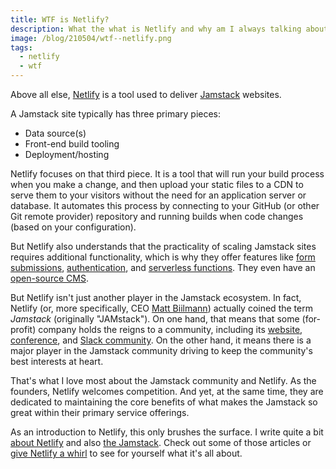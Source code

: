 ```yaml
---
title: WTF is Netlify?
description: What the what is Netlify and why am I always talking about it?
image: /blog/210504/wtf--netlify.png
tags:
  - netlify
  - wtf
---
```


Above all else, [Netlify](https://www.netlify.com/about/) is a tool used to deliver [Jamstack](/blog/wtf-is-jamstack) websites.

A Jamstack site typically has three primary pieces:

- Data source(s)
- Front-end build tooling
- Deployment/hosting

Netlify focuses on that third piece. It is a tool that will run your build process when you make a change, and then upload your static files to a CDN to serve them to your visitors without the need for an application server or database. It automates this process by connecting to your GitHub (or other Git remote provider) repository and running builds when code changes (based on your configuration).

But Netlify also understands that the practicality of scaling Jamstack sites requires additional functionality, which is why they offer features like [form submissions](https://www.netlify.com/products/forms/), [authentication](https://docs.netlify.com/visitor-access/identity/), and [serverless functions](https://www.netlify.com/products/functions/). They even have an [open-source CMS](https://www.netlifycms.org/).

But Netlify isn't just another player in the Jamstack ecosystem. In fact, Netlify (or, more specifically, CEO [Matt Biilmann](https://twitter.com/biilmann)) actually coined the term _Jamstack_ (originally "JAMstack"). On one hand, that means that some (for-profit) company holds the reigns to a community, including its [website](https://jamstack.org/), [conference](https://jamstackconf.com/), and [Slack community](https://jamstack.org/slack). On the other hand, it means there is a major player in the Jamstack community driving to keep the community's best interests at heart.

That's what I love most about the Jamstack community and Netlify. As the founders, Netlify welcomes competition. And yet, at the same time, they are dedicated to maintaining the core benefits of what makes the Jamstack so great within their primary service offerings.

As an introduction to Netlify, this only brushes the surface. I write quite a bit [about Netlify](/blog/tag/netlify/) and also [the Jamstack](/blog/tag/jamstack/). Check out some of those articles or [give Netlify a whirl](https://app.netlify.com/) to see for yourself what it's all about.
